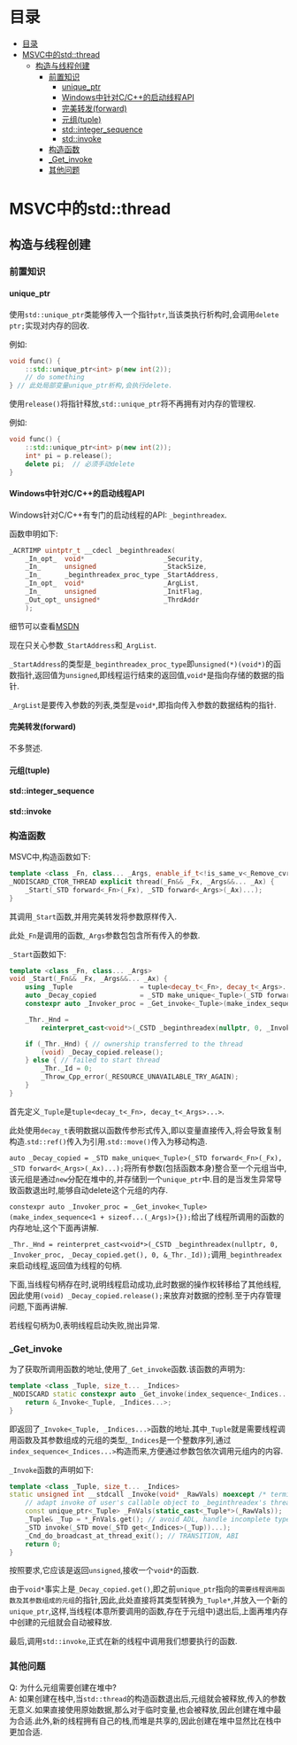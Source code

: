 # 目录
- [目录](#目录)
- [MSVC中的std::thread](#msvc中的stdthread)
  - [构造与线程创建](#构造与线程创建)
    - [前置知识](#前置知识)
      - [unique\_ptr](#unique_ptr)
      - [Windows中针对C/C++的启动线程API](#windows中针对cc的启动线程api)
      - [完美转发(forward)](#完美转发forward)
      - [元组(tuple)](#元组tuple)
      - [std::integer\_sequence](#stdinteger_sequence)
      - [std::invoke](#stdinvoke)
    - [构造函数](#构造函数)
    - [\_Get\_invoke](#_get_invoke)
    - [其他问题](#其他问题)


# MSVC中的std::thread
## 构造与线程创建
### 前置知识
#### unique_ptr
使用`std::unique_ptr`类能够传入一个指针`ptr`,当该类执行析构时,会调用`delete ptr;`实现对内存的回收.

例如:
````C++
void func() {
    ::std::unique_ptr<int> p(new int(2));
    // do something
} // 此处局部变量unique_ptr析构,会执行delete.
````

使用`release()`将指针释放,`std::unique_ptr`将不再拥有对内存的管理权.

例如:
````C++
void func() {
    ::std::unique_ptr<int> p(new int(2));
    int* pi = p.release();
    delete pi;  // 必须手动delete
}
````

#### Windows中针对C/C++的启动线程API
Windows针对C/C++有专门的启动线程的API: `_beginthreadex`.

函数申明如下:
````C
_ACRTIMP uintptr_t __cdecl _beginthreadex(
    _In_opt_  void*                    _Security,
    _In_      unsigned                 _StackSize,
    _In_      _beginthreadex_proc_type _StartAddress,
    _In_opt_  void*                    _ArgList,
    _In_      unsigned                 _InitFlag,
    _Out_opt_ unsigned*                _ThrdAddr
    );
````
细节可以查看[MSDN](https://learn.microsoft.com/en-us/cpp/c-runtime-library/reference/beginthread-beginthreadex?view=msvc-170)

现在只关心参数`_StartAddress`和`_ArgList`.

`_StartAddress`的类型是`_beginthreadex_proc_type`即`unsigned(*)(void*)`的函数指针,返回值为`unsigned`,即线程运行结束的返回值,`void*`是指向存储的数据的指针.

`_ArgList`是要传入参数的列表,类型是`void*`,即指向传入参数的数据结构的指针.

#### 完美转发(forward)
不多赘述.

#### 元组(tuple)

#### std::integer_sequence

#### std::invoke

### 构造函数
MSVC中,构造函数如下:
````C++
template <class _Fn, class... _Args, enable_if_t<!is_same_v<_Remove_cvref_t<_Fn>, thread>, int> = 0>
_NODISCARD_CTOR_THREAD explicit thread(_Fn&& _Fx, _Args&&... _Ax) {
    _Start(_STD forward<_Fn>(_Fx), _STD forward<_Args>(_Ax)...);
}
````
其调用`_Start`函数,并用完美转发将参数原样传入.

此处`_Fn`是调用的函数,`_Args`参数包包含所有传入的参数.

`_Start`函数如下:
````C++
template <class _Fn, class... _Args>
void _Start(_Fn&& _Fx, _Args&&... _Ax) {
    using _Tuple                 = tuple<decay_t<_Fn>, decay_t<_Args>...>;
    auto _Decay_copied           = _STD make_unique<_Tuple>(_STD forward<_Fn>(_Fx), _STD forward<_Args>(_Ax)...);
    constexpr auto _Invoker_proc = _Get_invoke<_Tuple>(make_index_sequence<1 + sizeof...(_Args)>{});

    _Thr._Hnd =
        reinterpret_cast<void*>(_CSTD _beginthreadex(nullptr, 0, _Invoker_proc, _Decay_copied.get(), 0, &_Thr._Id));

    if (_Thr._Hnd) { // ownership transferred to the thread
        (void) _Decay_copied.release();
    } else { // failed to start thread
        _Thr._Id = 0;
        _Throw_Cpp_error(_RESOURCE_UNAVAILABLE_TRY_AGAIN);
    }
}
````
首先定义`_Tuple`是`tuple<decay_t<_Fn>, decay_t<_Args>...>`.

此处使用`decay_t`表明数据以函数传参形式传入,即以变量直接传入,将会导致复制构造.`std::ref()`传入为引用.`std::move()`传入为移动构造.

`auto _Decay_copied = _STD make_unique<_Tuple>(_STD forward<_Fn>(_Fx), _STD forward<_Args>(_Ax)...);`将所有参数(包括函数本身)整合至一个元组当中,该元组是通过`new`分配在堆中的,并存储到一个`unique_ptr`中.目的是当发生异常导致函数退出时,能够自动delete这个元组的内存.

`constexpr auto _Invoker_proc = _Get_invoke<_Tuple>(make_index_sequence<1 + sizeof...(_Args)>{});`给出了线程所调用的函数的内存地址,这个下面再讲解.

`_Thr._Hnd = reinterpret_cast<void*>(_CSTD _beginthreadex(nullptr, 0, _Invoker_proc, _Decay_copied.get(), 0, &_Thr._Id));`调用`_beginthreadex`来启动线程,返回值为线程的句柄.

下面,当线程句柄存在时,说明线程启动成功,此时数据的操作权转移给了其他线程,因此使用`(void) _Decay_copied.release();`来放弃对数据的控制.至于内存管理问题,下面再讲解.

若线程句柄为0,表明线程启动失败,抛出异常.

### _Get_invoke
为了获取所调用函数的地址,使用了`_Get_invoke`函数.该函数的声明为:
````C++
template <class _Tuple, size_t... _Indices>
_NODISCARD static constexpr auto _Get_invoke(index_sequence<_Indices...>) noexcept {
    return &_Invoke<_Tuple, _Indices...>;
}
````
即返回了`_Invoke<_Tuple, _Indices...>`函数的地址.其中`_Tuple`就是需要线程调用函数及其参数组成的元组的类型,`_Indices`是一个整数序列,通过`index_sequence<_Indices...>`构造而来,方便通过参数包依次调用元组内的内容.

`_Invoke`函数的声明如下:
````C++
template <class _Tuple, size_t... _Indices>
static unsigned int __stdcall _Invoke(void* _RawVals) noexcept /* terminates */ {
    // adapt invoke of user's callable object to _beginthreadex's thread procedure
    const unique_ptr<_Tuple> _FnVals(static_cast<_Tuple*>(_RawVals));
    _Tuple& _Tup = *_FnVals.get(); // avoid ADL, handle incomplete types
    _STD invoke(_STD move(_STD get<_Indices>(_Tup))...);
    _Cnd_do_broadcast_at_thread_exit(); // TRANSITION, ABI
    return 0;
}
````
按照要求,它应该是返回`unsigned`,接收一个`void*`的函数.

由于`void*`事实上是`_Decay_copied.get()`,即之前`unique_ptr`指向的`需要线程调用函数及其参数组成的元组`的指针,因此,此处直接将其类型转换为`_Tuple*`,并放入一个新的`unique_ptr`,这样,当线程(本意所要调用的函数,存在于元组中)退出后,上面再堆内存中创建的元组就会自动被释放.

最后,调用`std::invoke`,正式在新的线程中调用我们想要执行的函数.

### 其他问题

Q: 为什么元组需要创建在堆中?  
A: 如果创建在栈中,当`std::thread`的构造函数退出后,元组就会被释放,传入的参数无意义.如果直接使用原始数据,那么对于临时变量,也会被释放,因此创建在堆中最为合适.此外,新的线程拥有自己的栈,而堆是共享的,因此创建在堆中显然比在栈中更加合适.


